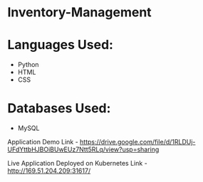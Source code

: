 # Inventory-Management

# Languages Used:
- Python
- HTML
- CSS

# Databases Used:
- MySQL


Application Demo Link - https://drive.google.com/file/d/1RLDUj-UFdYttbHJBOiBUwEUz7Ntt5RLq/view?usp=sharing

Live Application Deployed on Kubernetes Link - http://169.51.204.209:31617/